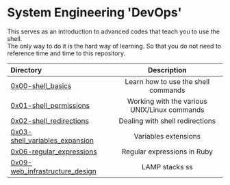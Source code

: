 # System Engineering 'DevOps' </br>

This serves as an introduction to advanced codes that teach you to use the shell. </br>
The only way to do it is the hard way of learning. So that you do not need to reference time and time to this repository. </br>

| Directory | Description | 
| :---      | :---:       |
| [0x00-shell_basics](https://github.com/KakaInnocent/alx-system_engineering-devops/tree/main/0x00-shell_basics) | Learn how to use the shell commands |
| [0x01-shell_permissions](https://github.com/KakaInnocent/alx-system_engineering-devops/tree/main/0x01-shell_permissions)| Working with the various UNIX/Linux commands|
| [0x02-shell_redirections](https://github.com/KakaInnocent/alx-system_engineering-devops/tree/main/0x02-shell_redirections)| Dealing with shell redirections |
| [0x03-shell_variables_expansion](https://github.com/KakaInnocent/alx-system_engineering-devops/tree/main/0x03-shell_variables_expansions)| Variables extensions |
| [0x06-regular_expressions](https://github.com/KakaInnocent/alx-system_engineering-devops/tree/main/0x06-regular_expressions) | Regular expressions in Ruby |
| [0x09-web_infrastructure_design](https://github.com/KakaInnocent/alx-system_engineering-devops/tree/main/0x09-web_infrastructure_design) | LAMP stacks ss|

